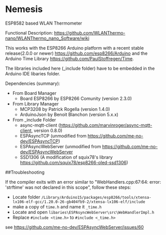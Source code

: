 # Nemesis

ESP8582 based WLAN Thermometer

Functional Description: https://github.com/WLANThermo-nano/WLANThermo_nano_Software/wiki

This works with the ESP8266 Arduino platform with a recent stable release(2.0.0 or newer) 
https://github.com/esp8266/Arduino and the Arduino Time Library https://github.com/PaulStoffregen/Time.

The libraries included here (_include folder) have to be embedded in the Arduino IDE libaries folder.

Dependencies (summary):
* From Board Manager
	* Board ESP8266 by ESP8266 Comunity (version 2.3.0)
* From Library Manager
	* MCP3208 by Patrick Rogella (version 1.4.0)
	* ArduinoJson by Benoit Blanchon (version 5.x.x)
* From _include Folder
	* async-mqtt-client (https://github.com/marvinroger/async-mqtt-client, version 0.8.0)
	* ESPAsyncTCP (unmodified from https://github.com/me-no-dev/ESPAsyncTCP)
	* ESPAsyncWebServer (unmodified from https://github.com/me-no-dev/ESPAsyncWebServer
	* SSD1306 (A modification of squix78's library https://github.com/squix78/esp8266-oled-ssd1306)

##Troubleshooting

If the compiler exits with an error similar to "WebHandlers.cpp:67:64: error: 'strftime' was not declared in this scope", follow these steps:

* Locate  folder `/Library/Arduino15/packages/esp8266/tools/xtensa-lx106-elf-gcc/1.20.0-26-gb404fb9-2/xtensa-lx106-elf/include` 
* make a copy of `time.h` and name it  `_time.h`
* Locate and open `libaries\ESPAsyncWebServer\src\WebHandlerImpl.h`
* Replace `#include <time.h>` to `#include <_time.h>`

see https://github.com/me-no-dev/ESPAsyncWebServer/issues/60
